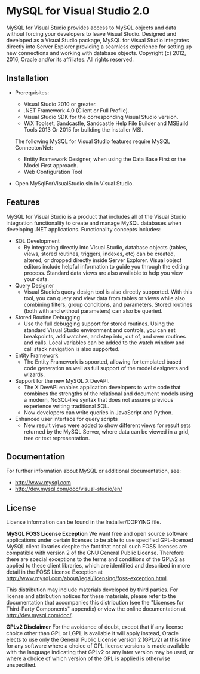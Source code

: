 MySQL for Visual Studio 2.0
=========
MySQL for Visual Studio provides access to MySQL objects and data without forcing your developers to leave Visual Studio. Designed and developed as a Visual Studio package, MySQL for Visual Studio integrates directly into Server Explorer providing a seamless experience for setting up new connections and working with database objects.
Copyright (c) 2012, 2016, Oracle and/or its affiliates. All rights reserved.

## Installation

* Prerequisites:
	* Visual Studio 2010 or greater.
	* .NET Framework 4.0 (Client or Full Profile).
	* Visual Studio SDK for the corresponding Visual Studio version.
	* WiX Toolset, Sandcastle, Sandcastle Help File Builder and MSBuild Tools 2013 Or 2015 for building the installer MSI.
	
  The following MySQL for Visual Studio features require MySQL Connector/Net:
	* Entity Framework Designer, when using the Data Base First or the Model First approach.
	* Web Configuration Tool
	
* Open MySqlForVisualStudio.sln in Visual Studio.

## Features

MySQL for Visual Studio is a product that includes all of the Visual Studio integration functionality to create and manage MySQL databases when developing .NET applications. Functionality concepts includes:

* SQL Development
	* By integrating directly into Visual Studio, database objects (tables, views, stored routines, triggers, indexes, etc) can be created, altered, or dropped directly inside Server Explorer.
	Visual object editors include helpful information to guide you through the editing process. Standard data views are also available to help you view your data.
* Query Designer
	* Visual Studio’s query design tool is also directly supported. With this tool, you can query and view data from tables or views while also combining filters, group conditions, and parameters. Stored routines (both with and without parameters) can also be queried.
* Stored Routine Debugging
	* Use the full debugging support for stored routines. Using the standard Visual Studio environment and controls, you can set breakpoints, add watches, and step into, out of, and over routines and calls. Local variables can be added to the watch window and call stack navigation is also supported.
* Entity Framework
	* The Entity Framework is spoorted, allowing for templated based code generation as well as full support of the model designers and wizards.
* Support for the new MySQL X DevAPI. 
	* The X DevAPI enables application developers to write code that combines the strengths of the relational and document models using a modern, NoSQL-like syntax that does not assume previous experience writing traditional SQL.
	* Now developers can write queries in JavaScript and Python.
* Enhanced user interface for query scripts
	* New result views were added to show different views for result sets returned by the MySQL Server, where data can be viewed in a grid, tree or text representation.

## Documentation

For further information about MySQL or additional documentation, see:
* http://www.mysql.com
* http://dev.mysql.com/doc/visual-studio/en/

## License

License information can be found in the Installer/COPYING file.

__MySQL FOSS License Exception__
We want free and open source software applications under certain licenses to be able to use specified GPL-licensed MySQL client libraries despite the fact that not all such FOSS licenses are compatible with version 2 of the GNU General Public License.
Therefore there are special exceptions to the terms and conditions of the GPLv2 as applied to these client libraries, which are identified and described in more detail in the FOSS License Exception at http://www.mysql.com/about/legal/licensing/foss-exception.html.

This distribution may include materials developed by third parties.
For license and attribution notices for these materials, please refer to the documentation that accompanies this distribution (see the "Licenses for Third-Party Components" appendix) or view the online documentation at http://dev.mysql.com/doc/.

__GPLv2 Disclaimer__
For the avoidance of doubt, except that if any license choice other than GPL or LGPL is available it will apply instead, Oracle elects to use only the General Public License version 2 (GPLv2) at this time for any software where a choice of GPL  license versions is made available with the language indicating that GPLv2 or any later version may be used, or where a choice of which version of the GPL is applied is otherwise unspecified.